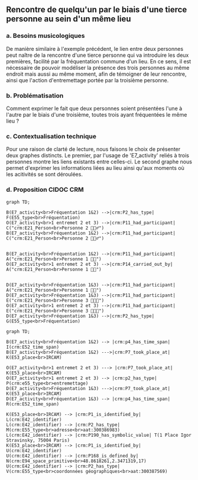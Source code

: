 ## Rencontre de quelqu'un par le biais d'une tierce personne au sein d'un même lieu

### a. Besoins musicologiques

De manière similaire à l'exemple précédent, le lien entre deux personnes peut naître de la rencontre d'une tierce personne qui va introduire les deux premières, facilité par la fréquentation commune d'un lieu. En ce sens, il est nécessaire de pouvoir modéliser la présence des trois personnes au même endroit mais aussi au même moment, afin de témoigner de leur rencontre, ainsi que l'action d'entremettage portée par la troisième personne.

### b. Problématisation

Comment exprimer le fait que deux personnes soient présentées l'une à l'autre par le biais d'une troisième, toutes trois ayant fréquentées le même lieu ?

### c. Contextualisation technique

Pour une raison de clarté de lecture, nous faisons le choix de présenter deux graphes distincts. Le premier, par l'usage de 'E7_activity' reliés à trois personnes montre les liens existants entre celles-ci. Le second graphe nous permet d'exprimer les informations liées au lieu ainsi qu'aux moments où les acitivités se sont déroulées.

### d. Proposition CIDOC CRM

```mermaid
graph TD;

B(E7_activity<br>Fréquentation 1&2) -->|crm:P2_has_type| F(E55_type<br>Fréquentation)
O(E7_activity<br>1 entremet 2 et 3) -->|crm:P11_had_participant| C("crm:E21_Person<br>Personne 2 🧔🏻‍♂️")
B(E7_activity<br>Fréquentation 1&2) -->|crm:P11_had_participant| C("crm:E21_Person<br>Personne 2 🧔🏻‍♂️")


B(E7_activity<br>Fréquentation 1&2) -->|crm:P11_had_participant| A("crm:E21_Person<br>Personne 1 👩🏼")
O(E7_activity<br>1 entremet 2 et 3) -->|crm:P14_carried_out_by| A("crm:E21_Person<br>Personne 1 👩🏼")


D(E7_activity<br>Fréquentation 1&3) -->|crm:P11_had_participant| A("crm:E21_Person<br>Personne 1 👩🏼")
D(E7_activity<br>Fréquentation 1&3) -->|crm:P11_had_participant| E("crm:E21_Person<br>Personne 3 👩🏻‍🦰")
O(E7_activity<br>1 entremet 2 et 3) -->|crm:P11_had_participant| E("crm:E21_Person<br>Personne 3 👩🏻‍🦰")
D(E7_activity<br>Fréquentation 1&3) -->|crm:P2_has_type| G(E55_type<br>Fréquentation)

```

```mermaid
graph TD;

B(E7_activity<br>Fréquentation 1&2) --> |crm:p4_has_time_span| I(crm:E52_time_span)
B(E7_activity<br>Fréquentation 1&2) --->|crm:P7_took_place_at| K(E53_place<br>IRCAM)

O(E7_activity<br>1 entremet 2 et 3) ---> |crm:P7_took_place_at| K(E53_place<br>IRCAM)
O(E7_activity<br>1 entremet 2 et 3) --> |crm:p2_has_type| P(crm:e55_type<br>entremettage)
D(E7_activity<br>Fréquentation 1&3) --->|crm:P7_took_place_at| K(E53_place<br>IRCAM)
D(E7_activity<br>Fréquentation 1&3) --> |crm:p4_has_time_span| R(crm:E52_time_span)

K(E53_place<br>IRCAM) --> |crm:P1_is_identified_by| L(crm:E42_identifier)
L(crm:E42_identifier) --> |crm:P2_has_type| M(crm:E55_type<br>adresse<br>aat:300386983)
L(crm:E42_identifier) --> |crm:P190_has_symbolic_value| T(1 Place Igor Stravinsky, 75004 Paris)
K(E53_place<br>IRCAM) --> |crm:P1_is_identified_by| U(crm:E42_identifier)
U(crm:E42_identifier) --> |crm:P168_is_defined_by| N(crm:E94_space_primitive<br>48.8618261,2.3471319,17)
U(crm:E42_identifier) --> |crm:P2_has_type| V(crm:E55_type<br>coordonnées géographiques<br>aat:300387569)

```




